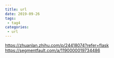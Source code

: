 ```yaml
---
title: url
date: 2019-09-26
tags:
 - tag4
categories:
 - url
---
```


https://zhuanlan.zhihu.com/p/24418074?refer=flask
https://segmentfault.com/a/1190000019734486
